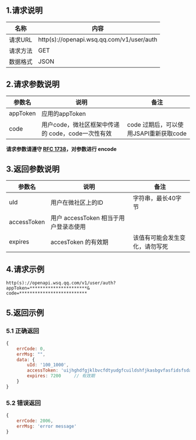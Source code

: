 ## 1.请求说明

|   名称   |                    内容                   |
| -------- | ----------------------------------------- |
| 请求URL  | http(s)://openapi.wsq.qq.com/v1/user/auth |
| 请求方法 | GET                                       |
| 数据格式 | JSON                                      |
	
## 2.请求参数说明


|  参数名  |                        说明                       |                  备注                  |
| -------- | ------------------------------------------------- | -------------------------------------- |
| appToken | 应用的appToken                                    |                                        |
| code     | 用户code，微社区框架中传递的 code，code一次性有效 | code 过期后，可以使用JSAPI重新获取code |

**请求参数请遵守 [RFC 1738](http://tools.ietf.org/html/rfc1738)，对参数进行 encode**


## 3.返回参数说明


|   参数名    |                  说明                 |              备注              |
| ----------- | ------------------------------------- | ------------------------------ |
| uId         | 用户在微社区上的ID                    | 字符串，最长40字节             |
| accessToken | 用户 accessToken 相当于用户登录态使用 |                                |
| expires     | accesToken 的有效期                   | 该值有可能会发生变化，请勿写死 |

## 4.请求示例

```
http(s)://openapi.wsq.qq.com/v1/user/auth?
appToken=**********************&
code=**************************
```

## 5.返回示例

### 5.1 正确返回

```javascript
{
    errCode: 0,
    errMsg: "",
    data: {
        uId: '100_1000',
        accessToken: 'uijhghdfgjklbvcfdtyudgfcuildshfjkasbgvfasfidsfsda',
        expires: 7200     // 有效期
    }
}
```

### 5.2 错误返回

```javascript
{
    errCode: 2006,
    errMsg: 'error message'
}
```